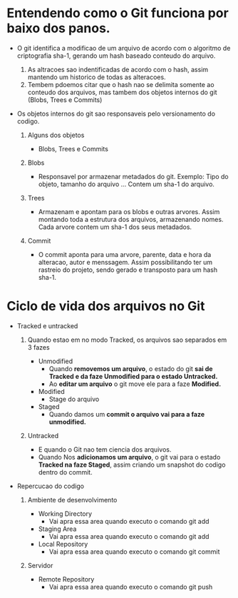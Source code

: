 # Entendendo como o Git funciona por baixo dos panos.

* O git identifica a modificao de um arquivo de acordo com o algoritmo de criptografia sha-1, gerando um hash baseado conteudo do arquivo.
    1. As altracoes sao indentificadas de acordo com o hash, assim mantendo um historico de todas as alteracoes.
    2. Tembem pdoemos citar que o hash nao se delimita somente ao conteudo dos arquivos, mas tambem dos objetos internos do git (Blobs, Trees e Commits)

* Os objetos internos do git sao responsaveis pelo versionamento do codigo.
    1. Alguns dos objetos
        - Blobs, Trees e Commits

    2. Blobs
        - Responsavel por armazenar metadados do git. Exemplo: Tipo do objeto, tamanho do arquivo ... Contem um sha-1 do arquivo.

    3. Trees
        - Armazenam e apontam para os blobs e outras arvores. Assim montando toda a estrutura dos arquivos, armazenando nomes. Cada arvore contem um sha-1 dos seus metadados.

    4. Commit
        - O commit aponta para uma arvore, parente, data e hora da alteracao, autor e menssagem. Assim possibilitando ter um rastreio do projeto, sendo gerado e transposto para um hash sha-1.

# Ciclo de vida dos arquivos no Git

* Tracked e untracked

    1. Quando estao em no modo Tracked, os arquivos sao separados em 3 fazes
        - Unmodified
            - Quando **removemos um arquivo**, o estado do git **sai de Tracked e da faze Unmodified para o estado Untracked.**
            - Ao **editar um arquivo** o git move ele para a faze **Modified.**
        - Modified
            - Stage do arquivo
        - Staged
            - Quando damos um **commit o arquivo vai para a faze unmodified.**

    2. Untracked
        - E quando o Git nao tem ciencia dos arquivos.
        - Quando Nos **adicionamos um arquivo**, o git vai para o estado **Tracked na faze Staged**, assim criando um snapshot do codigo dentro do commit.

* Repercucao do codigo
    1. Ambiente de desenvolvimento
        - Working Directory
            - Vai apra essa area quando executo o comando git add
        - Staging Area
            - Vai apra essa area quando executo o comando git add
        - Local Repository
            - Vai apra essa area quando executo o comando git commit

    2. Servidor
        - Remote Repository
            - Vai apra essa area quando executo o comando git push
